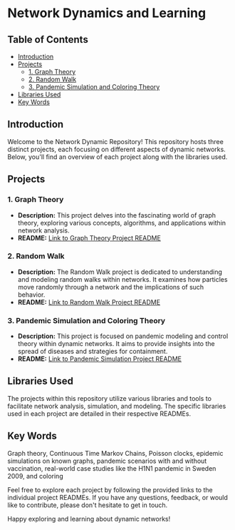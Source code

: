 # Network Dynamics and Learning

## Table of Contents
- [Introduction](#introduction)
- [Projects](#projects)
  - [1. Graph Theory](#1-graph-theory)
  - [2. Random Walk](#2-random-walk)
  - [3. Pandemic Simulation and Coloring Theory](#3-pandemic-Simulation-and-Coloring-Theory)
- [Libraries Used](#libraries-used)
- [Key Words](#Key-Words)

## Introduction
Welcome to the Network Dynamic Repository! This repository hosts three distinct projects, each focusing on different aspects of dynamic networks. Below, you'll find an overview of each project along with the libraries used.

## Projects

### 1. Graph Theory
- **Description:** This project delves into the fascinating world of graph theory, exploring various concepts, algorithms, and applications within network analysis.
- **README:** [Link to Graph Theory Project README](Graph-Theory/README.md)

### 2. Random Walk
- **Description:** The Random Walk project is dedicated to understanding and modeling random walks within networks. It examines how particles move randomly through a network and the implications of such behavior.
- **README:** [Link to Random Walk Project README](Random-Walk/README.md)

### 3. Pandemic Simulation and Coloring Theory
- **Description:** This project is focused on pandemic modeling and control theory within dynamic networks. It aims to provide insights into the spread of diseases and strategies for containment.
- **README:** [Link to Pandemic Simulation Project README](Pandemic-Simulation/README.md)

## Libraries Used
The projects within this repository utilize various libraries and tools to facilitate network analysis, simulation, and modeling. The specific libraries used in 
each project are detailed in their respective READMEs.

## Key Words
Graph theory, Continuous Time Markov Chains, Poisson clocks, epidemic simulations on known graphs, pandemic scenarios with and without vaccination, real-world case studies like the H1N1 pandemic in Sweden 2009, and coloring

Feel free to explore each project by following the provided links to the individual project READMEs. If you have any questions, feedback, or would like to contribute, please don't hesitate to get in touch.

Happy exploring and learning about dynamic networks!
